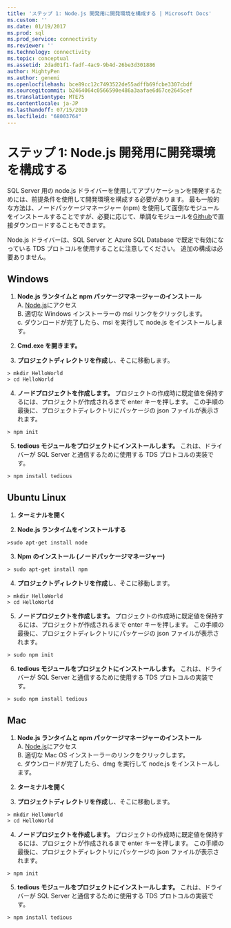 ```yaml
---
title: 'ステップ 1: Node.js 開発用に開発環境を構成する | Microsoft Docs'
ms.custom: ''
ms.date: 01/19/2017
ms.prod: sql
ms.prod_service: connectivity
ms.reviewer: ''
ms.technology: connectivity
ms.topic: conceptual
ms.assetid: 2dad01f1-fadf-4ac9-9b4d-26be3d301886
author: MightyPen
ms.author: genemi
ms.openlocfilehash: bce89cc12c7493522de55adffb69fcbe3307cbdf
ms.sourcegitcommit: b2464064c0566590e486a3aafae6d67ce2645cef
ms.translationtype: MTE75
ms.contentlocale: ja-JP
ms.lasthandoff: 07/15/2019
ms.locfileid: "68003764"
---
```

# <a name="step-1--configure-development-environment-for-nodejs-development"></a>ステップ 1: Node.js 開発用に開発環境を構成する
SQL Server 用の node.js ドライバーを使用してアプリケーションを開発するためには、前提条件を使用して開発環境を構成する必要があります。  最も一般的な方法は、ノードパッケージマネージャー (npm) を使用して面倒なモジュールをインストールすることですが、必要に応じて、単調なモジュールを[Github](https://github.com/pekim/tedious)で直接ダウンロードすることもできます。  
  
Node.js ドライバーは、SQL Server と Azure SQL Database で既定で有効になっている TDS プロトコルを使用することに注意してください。  追加の構成は必要ありません。  
  
## <a name="windows"></a>Windows  
  
1. **Node.js ランタイムと npm パッケージマネージャーのインストール**  
A. [Node.js](https://nodejs.org/en/download/)にアクセス  
B. 適切な Windows インストーラーの msi リンクをクリックします。   
c. ダウンロードが完了したら、msi を実行して node.js をインストールします。  
  
2. **Cmd.exe を開きます。**  
  
3. **プロジェクトディレクトリを作成**し、そこに移動します。    
```  
> mkdir HelloWorld  
> cd HelloWorld  
```  
4. **ノードプロジェクトを作成します。**  プロジェクトの作成時に既定値を保持するには、プロジェクトが作成されるまで enter キーを押します。 この手順の最後に、プロジェクトディレクトリにパッケージの json ファイルが表示されます。  
```  
> npm init  
```  
  
5. **tedious モジュールをプロジェクトにインストールします。**  これは、ドライバーが SQL Server と通信するために使用する TDS プロトコルの実装です。  
```  
> npm install tedious  
```  
  
## <a name="ubuntu-linux"></a>Ubuntu Linux  
  
1.  **ターミナルを開く**  
  
2. **Node.js ランタイムをインストールする**  
```  
>sudo apt-get install node  
```  
3. **Npm のインストール (ノードパッケージマネージャー)**  
```  
> sudo apt-get install npm  
```  
4. **プロジェクトディレクトリを作成**し、そこに移動します。    
```  
> mkdir HelloWorld  
> cd HelloWorld  
```  
  
5. **ノードプロジェクトを作成します。**  プロジェクトの作成時に既定値を保持するには、プロジェクトが作成されるまで enter キーを押します。 この手順の最後に、プロジェクトディレクトリにパッケージの json ファイルが表示されます。  
```  
> sudo npm init  
```  
  
6. **tedious モジュールをプロジェクトにインストールします。**  これは、ドライバーが SQL Server と通信するために使用する TDS プロトコルの実装です。  
```  
> sudo npm install tedious  
```  
  
## <a name="mac"></a>Mac  
  
1. **Node.js ランタイムと npm パッケージマネージャーのインストール**  
A. [Node.js](https://nodejs.org/en/download/)にアクセス  
B. 適切な Mac OS インストーラーのリンクをクリックします。  
c. ダウンロードが完了したら、dmg を実行して node.js をインストールします。  
  
2. **ターミナルを開く**  
  
3. **プロジェクトディレクトリを作成**し、そこに移動します。    
```  
> mkdir HelloWorld  
> cd HelloWorld  
```  
  
4. **ノードプロジェクトを作成します。**  プロジェクトの作成時に既定値を保持するには、プロジェクトが作成されるまで enter キーを押します。 この手順の最後に、プロジェクトディレクトリにパッケージの json ファイルが表示されます。  
```  
> npm init  
```  
  
5. **tedious モジュールをプロジェクトにインストールします。**  これは、ドライバーが SQL Server と通信するために使用する TDS プロトコルの実装です。  
```  
> npm install tedious  
```  
  

